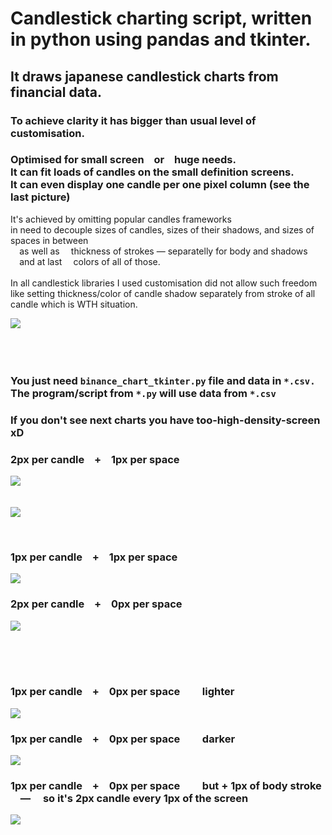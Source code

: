  # Candlestick charting script, written in python using pandas and tkinter.


## It draws japanese candlestick charts from financial data.

### To achieve clarity it has bigger than usual level  of customisation.

### Optimised for small screen ⠀or ⠀huge needs.<br> It can fit loads of candles on the small definition screens. <br> It can even display one candle per one pixel column (see the last picture)

It's achieved by omitting popular candles frameworks <br> in need to decouple sizes of candles, sizes of their shadows, and sizes of spaces in between <br> ⠀ as well as ⠀ thickness of strokes — separatelly for body and shadows <br> ⠀ and at last ⠀ colors of all of those. <br> <br> In all candlestick libraries I used customisation did not allow such freedom like setting thickness/color of candle shadow separately from stroke of all candle which is WTH situation.

<img    src="210814sob062339 210807sob0808_forLineInPandas_df__number_of_candles scallerScalled_TkinterDisplayFullScreen ___PrzechwytWTrPełnoEkr.bmpPicasą_optimize=True.png"   >
<br> <br> <br> <br> 

### You just need ` binance_chart_tkinter.py ` file and data in ` *.csv. ` The program/script from ` *.py ` will use data from ` *.csv ` <br>



### If you don't see next charts you have too-high-density-screen xD

### 2px per candle ⠀+⠀ 1px per space
<img    src="210807sob0808 thickness_of_the_candle=2  thickness_of_the_shadow=2  spacing_of_the_candle=1 CROP .png"   > <br> <br>  <br> 
<img    src="220411pon1464.6 cX=thickness_of_the_candle=2 space=1 sh=1.00 +stroke=0 _ ChartWykres scallerScalled TkinterDisplayFullScreen.py.xcf.png"   >

<br> 

### 1px per candle ⠀+⠀ 1px per space
<img    src="210807sob0808 thickness_of_the_candle=1  thickness_of_the_shadow=1  spacing_of_the_candle=1 .png CROP .png"   >

### 2px per candle ⠀+⠀ 0px per space
<img    src="220411pon1464.5 cX=thickness_of_the_candle=1 space=1 sh=1.00 +stroke=1 _ ChartWykres scallerScalled TkinterDisplayFullScreen.py.xcf.png"   >

<br> <br> <br> 

### 1px per candle ⠀+⠀ 0px per space ⠀ ⠀ lighter
<img    src="210807sob0808 thickness_of_the_candle=1  thickness_of_the_shadow=1  spacing_of_the_candle=0 .png CROP .png"   >

### 1px per candle ⠀+⠀ 0px per space ⠀ ⠀ darker
<img    src="220411pon1464.4 cX=thickness_of_the_candle=1 space=0 sh=1.00 +stroke=0 _ ChartWykres scallerScalled TkinterDisplayFullScreen.py.xcf.png"   >

### 1px per candle ⠀+⠀ 0px per space ⠀ ⠀ but + 1px of body stroke <br> ⠀ — ⠀ so it's 2px candle every 1px of the screen

<img    src="220411pon1464.3 cX=thickness_of_the_candle=1 space=0 sh=1.00 +stroke=1 _ ChartWykres scallerScalled TkinterDisplayFullScreen.py.xcf.png"   >